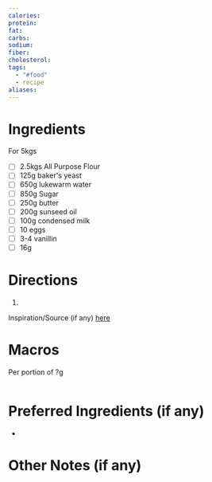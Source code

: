 ```yaml
---
calories: 
protein: 
fat: 
carbs: 
sodium: 
fiber: 
cholesterol: 
tags:
  - "#food"
  - recipe
aliases:
---
```

# Ingredients
For 5kgs
- [ ] 2.5kgs All Purpose Flour
- [ ] 125g baker's yeast
- [ ] 650g lukewarm water
- [ ] 850g Sugar
- [ ] 250g butter
- [ ] 200g sunseed oil
- [ ] 100g condensed milk
- [ ] 10 eggs
- [ ] 3-4 vanillin
- [ ] 16g 

# Directions
1. 

Inspiration/Source (if any) [here]() 
# Macros
Per portion of ?g
```foodiary

```
# Preferred Ingredients (if any)
- 

# Other Notes (if any)

